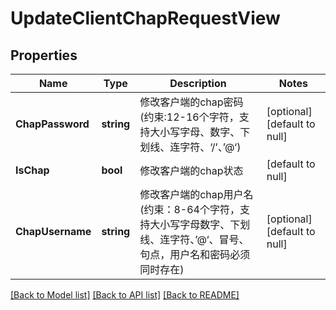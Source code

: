 # UpdateClientChapRequestView

## Properties
Name | Type | Description | Notes
------------ | ------------- | ------------- | -------------
**ChapPassword** | **string** | 修改客户端的chap密码(约束:12-16个字符，支持大小写字母、数字、下划线、连字符、‘/’、’@‘) | [optional] [default to null]
**IsChap** | **bool** | 修改客户端的chap状态 | [default to null]
**ChapUsername** | **string** | 修改客户端的chap用户名(约束：8-64个字符，支持大小写字母数字、下划线、连字符、’@‘、冒号、句点，用户名和密码必须同时存在) | [optional] [default to null]

[[Back to Model list]](../README.md#documentation-for-models) [[Back to API list]](../README.md#documentation-for-api-endpoints) [[Back to README]](../README.md)


